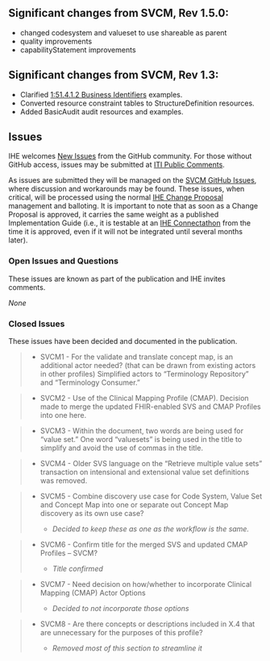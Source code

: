 ## Significant changes from SVCM, Rev 1.5.0:
- changed codesystem and valueset to use shareable as parent
- quality improvements
- capabilityStatement improvements

## Significant changes from SVCM, Rev 1.3:
- Clarified [1:51.4.1.2 Business Identifiers](volume-1.html#151412-business-identifiers) examples.
- Converted resource constraint tables to StructureDefinition resources.
- Added BasicAudit audit resources and examples.

## Issues

IHE welcomes [New Issues](https://github.com/IHE/ITI.SVCM/issues/new/choose)
from the GitHub community. For those without GitHub access, issues may be
submitted at [ITI Public Comments](https://www.ihe.net/ITI_Public_Comments/).

As issues are submitted they will be managed on the
[SVCM GitHub Issues](https://github.com/IHE/ITI.SVCM/issues), where discussion and
workarounds may be found. These issues, when critical, will be processed using the normal
[IHE Change Proposal](https://wiki.ihe.net/index.php/Category:CPs) management and balloting.
It is important to note that as soon as a Change Proposal is approved, it carries the same
weight as a published Implementation Guide (i.e., it is testable at an
[IHE Connectathon](https://www.ihe.net/participate/connectathon/) from the time
it is approved, even if it will not be integrated until several months later).

### Open Issues and Questions
These issues are known as part of the publication and IHE invites comments.

*None*

### Closed Issues
These issues have been decided and documented in the publication.

> - SVCM1 - For the validate and translate concept map, is an additional
> actor needed? (that can be drawn from existing actors in other
> profiles) Simplified actors to “Terminology Repository” and
> “Terminology Consumer.”

> - SVCM2 - Use of the Clinical Mapping Profile (CMAP). Decision made to
> merge the updated FHIR-enabled SVS and CMAP Profiles into one here.

> - SVCM3 - Within the document, two words are being used for “value set.”
> One word “valuesets” is being used in the title to simplify and avoid
> the use of commas in the title.

> - SVCM4 - Older SVS language on the “Retrieve multiple value sets”
> transaction on intensional and extensional value set definitions was
> removed.

> - SVCM5 - Combine discovery use case for Code System, Value Set and
> Concept Map into one or separate out Concept Map discovery as its own
> use case?
>
>   - *Decided to keep these as one as the workflow is the same.*

> - SVCM6 - Confirm title for the merged SVS and updated CMAP Profiles –
> SVCM?
>
>   - *Title confirmed*

> - SVCM7 - Need decision on how/whether to incorporate Clinical Mapping
> (CMAP) Actor Options
>
>   - *Decided to not incorporate those options*

> - SVCM8 - Are there concepts or descriptions included in X.4 that are
> unnecessary for the purposes of this profile?
>
>   - *Removed most of this section to streamline it*
